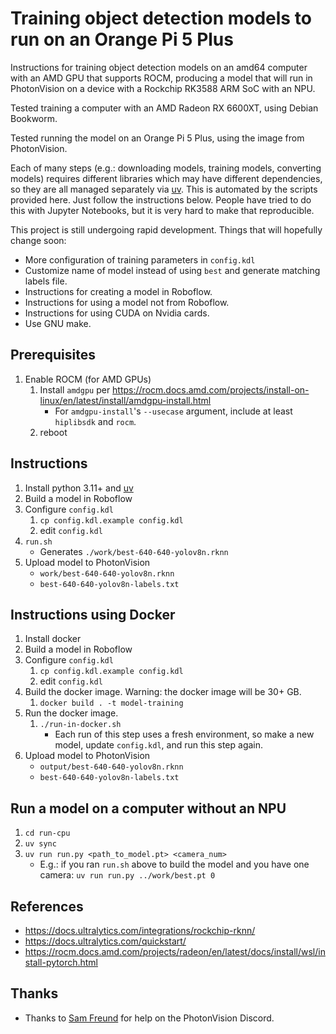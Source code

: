# Training object detection models to run on an Orange Pi 5 Plus

Instructions for training object detection models on an amd64 computer with an AMD GPU that supports ROCM,
producing a model that will run in PhotonVision on a device with a Rockchip RK3588 ARM SoC with an NPU.

Tested training a computer with an AMD Radeon RX 6600XT, using Debian Bookworm.

Tested running the model on an Orange Pi 5 Plus, using the image from PhotonVision.

Each of many steps (e.g.: downloading models, training models, converting models) requires
different libraries which may have different dependencies, so they are all managed separately
via [uv](https://docs.astral.sh/uv/getting-started/installation/).
This is automated by the scripts provided here. Just follow the instructions below.
People have tried to do this with Jupyter Notebooks, but it is very hard to make that reproducible.

This project is still undergoing rapid development. Things that will hopefully change soon:

* More configuration of training parameters in `config.kdl`
* Customize name of model instead of using `best` and generate matching labels file.
* Instructions for creating a model in Roboflow.
* Instructions for using a model not from Roboflow.
* Instructions for using CUDA on Nvidia cards.
* Use GNU make.

## Prerequisites

1. Enable ROCM (for AMD GPUs)
    1. Install `amdgpu` per https://rocm.docs.amd.com/projects/install-on-linux/en/latest/install/amdgpu-install.html
        * For `amdgpu-install`'s `--usecase` argument, include at least `hiplibsdk` and `rocm`.
    2. reboot

## Instructions

1. Install python 3.11+ and [uv](https://docs.astral.sh/uv/getting-started/installation/)
2. Build a model in Roboflow
3. Configure `config.kdl`
    1. `cp config.kdl.example config.kdl`
    2. edit `config.kdl`
4. `run.sh`
    * Generates `./work/best-640-640-yolov8n.rknn`
5. Upload model to PhotonVision
    * `work/best-640-640-yolov8n.rknn`
    * `best-640-640-yolov8n-labels.txt`

## Instructions using Docker

1. Install docker
2. Build a model in Roboflow
3. Configure `config.kdl`
    1. `cp config.kdl.example config.kdl`
    2. edit `config.kdl`
4. Build the docker image. Warning: the docker image will be 30+ GB.
    1. `docker build . -t model-training`
5. Run the docker image.
    1. `./run-in-docker.sh`
        * Each run of this step uses a fresh environment, so make a new model,
          update `config.kdl`, and run this step again.
6. Upload model to PhotonVision
    * `output/best-640-640-yolov8n.rknn`
    * `best-640-640-yolov8n-labels.txt`

## Run a model on a computer without an NPU

1. `cd run-cpu`
2. `uv sync`
3. `uv run run.py <path_to_model.pt> <camera_num>`
    * E.g.: if you ran `run.sh` above to build the model and you have one camera:
      `uv run run.py ../work/best.pt 0`

## References

* https://docs.ultralytics.com/integrations/rockchip-rknn/
* https://docs.ultralytics.com/quickstart/
* https://rocm.docs.amd.com/projects/radeon/en/latest/docs/install/wsl/install-pytorch.html

## Thanks

* Thanks to [Sam Freund](https://github.com/samfreund) for help on the PhotonVision Discord.
